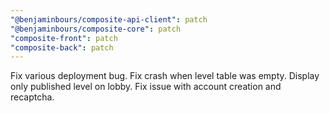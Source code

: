 ```yaml
---
"@benjaminbours/composite-api-client": patch
"@benjaminbours/composite-core": patch
"composite-front": patch
"composite-back": patch
---
```


Fix various deployment bug. Fix crash when level table was empty. Display only published level on lobby. Fix issue with account creation and recaptcha.
